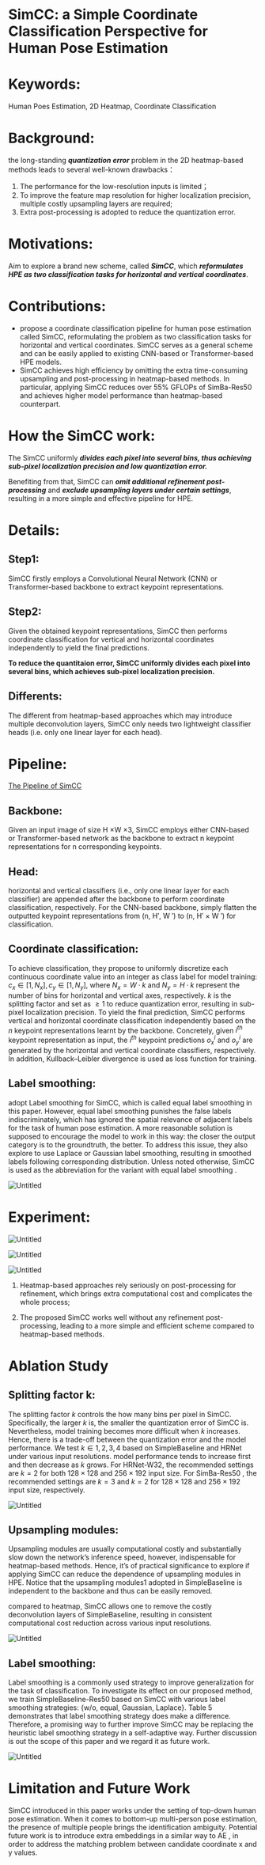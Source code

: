 # SimCC: a Simple Coordinate Classification Perspective for Human Pose Estimation

# Keywords:

 Human Poes Estimation, 2D Heatmap, Coordinate Classification

# Background:

the long-standing ***quantization error*** problem in the 2D heatmap-based methods leads to several well-known drawbacks：

1. The performance for the low-resolution inputs is limited；
2. To improve the feature map resolution for higher localization precision, multiple costly upsampling layers are required;
3. Extra post-processing is adopted to reduce the quantization error.

# Motivations:

Aim to explore a brand new scheme, called ***SimCC***, which ***reformulates HPE as two classification tasks for horizontal and vertical coordinates***.

# Contributions:

- propose a coordinate classification pipeline for human pose estimation called SimCC, reformulating the problem as two classification tasks for horizontal and vertical coordinates. SimCC serves as a general scheme and can be easily applied to existing CNN-based or Transformer-based HPE models.
- SimCC achieves high efficiency by omitting the extra time-consuming upsampling and post-processing in heatmap-based methods. In particular, applying SimCC reduces over 55% GFLOPs of SimBa-Res50 and achieves higher model performance than heatmap-based counterpart.

# How the SimCC work:

The SimCC uniformly ***divides each pixel into several bins, thus achieving sub-pixel localization precision and low quantization error.***

 Benefiting from that, SimCC can ***omit additional refinement post-processing*** and ***exclude upsampling layers under certain settings***, resulting in a more simple and effective pipeline for HPE.

# Details:

## Step1:

SimCC firstly employs a Convolutional Neural Network (CNN) or Transformer-based backbone to extract keypoint representations.

## Step2:

Given the obtained keypoint representations, SimCC then performs coordinate classification for vertical and horizontal coordinates independently to yield the final predictions.

**To reduce the quantitaion error, SimCC uniformly divides each pixel into several bins, which achieves sub-pixel localization precision.**

## Differents:

The different from heatmap-based approaches which may introduce multiple deconvolution layers, SimCC only needs two lightweight classifier heads (i.e. only one linear layer for each head).

# Pipeline:

[The Pipeline of SimCC](https://github.com/Visual-Pose-Lab/awesome-pose-estimation/blob/main/papers/attachment/ThePipeLineofSimCC.png)
                                                                                                                                                                                                  

## Backbone:

Given an input image of size H ×W ×3, SimCC employs either CNN-based or Transformer-based network  as the backbone to extract n keypoint representations for n corresponding keypoints.

## Head:

horizontal and vertical classifiers (i.e., only one linear layer for each classifier) are appended after the backbone to perform coordinate classification, respectively. For the CNN-based backbone, simply flatten the outputted keypoint representations from (n, H′, W ′) to (n, H′ × W ′) for classification. 

## Coordinate classification:

To achieve classification, they propose to uniformly discretize each continuous coordinate value into an integer as class label for model training: $c_x ∈ [1, N_x], c_y ∈ [1, N_y]$, where $N_x = W · k$  and $N_y = H · k$ represent the number of bins for horizontal and vertical axes, respectively. $k$ is the splitting factor and set as $≥ 1$ to reduce quantization error, resulting in sub-pixel localization precision. To yield the final prediction, SimCC performs vertical and horizontal coordinate classification independently based on the $n$ keypoint representations learnt by the backbone. Concretely, given $i^{th}$ keypoint representation as input, the $i^{th}$ keypoint predictions $o^i_x$ and $o^i_y$ are generated by the horizontal and vertical coordinate classifiers, respectively. In addition, Kullback–Leibler divergence is used as loss function for training.

## Label smoothing:

adopt Label smoothing for SimCC, which is called equal label smoothing in this paper. However, equal label smoothing punishes the false labels indiscriminately, which has ignored the spatial relevance of adjacent labels for the task of human pose estimation. A more reasonable solution is supposed to encourage the model to work in this way: the closer the output category is to the groundtruth, the better. To address this issue, they also explore to use Laplace or Gaussian label smoothing, resulting in smoothed labels following corresponding distribution. Unless noted otherwise, SimCC is used as the abbreviation for the variant with equal label smoothing .

![Untitled](https://prod-files-secure.s3.us-west-2.amazonaws.com/081f6618-b643-4c9c-ad73-41c61ae95120/978da193-1dc2-43d4-86b6-eb9982cf2628/Untitled.png)

# Experiment:

![Untitled](https://prod-files-secure.s3.us-west-2.amazonaws.com/081f6618-b643-4c9c-ad73-41c61ae95120/1e98f6b7-9d95-44a0-bf4b-9f0acf6db64d/Untitled.png)

![Untitled](https://prod-files-secure.s3.us-west-2.amazonaws.com/081f6618-b643-4c9c-ad73-41c61ae95120/928909af-0ed7-4a93-acf8-124ef2b47bb6/Untitled.png)

![Untitled](https://prod-files-secure.s3.us-west-2.amazonaws.com/081f6618-b643-4c9c-ad73-41c61ae95120/71f68e0b-0d48-48e4-8c24-eb93539248f7/Untitled.png)

1) Heatmap-based approaches rely seriously on post-processing for refinement, which brings extra computational cost and complicates the whole process;

2) The proposed SimCC works well without any refinement post-processing, leading to a more simple and efficient scheme compared to heatmap-based methods.

# Ablation Study

## Splitting factor k:

The splitting factor $k$ controls the how many bins per pixel in SimCC. Specifically, the larger $k$  is, the smaller the quantization error of SimCC is. Nevertheless, model training becomes more difficult when  $k$  increases. Hence, there is a trade-off between the quantization error and the model performance. We test $k ∈ {1, 2, 3, 4}$  based on SimpleBaseline  and HRNet  under various input resolutions. model performance tends to increase first and then decrease as  $k$ grows. For HRNet-W32, the recommended settings are $k = 2$ for both $128×128$ and $256×192$ input size. For SimBa-Res50 , the recommended settings are $k = 3$ and $k = 2$  for $128×128$ and $256×192$ input size, respectively.

![Untitled](https://prod-files-secure.s3.us-west-2.amazonaws.com/081f6618-b643-4c9c-ad73-41c61ae95120/cdaa655a-30df-4c15-a483-7a14f0cf80c0/Untitled.png)

## Upsampling modules:

Upsampling modules are usually computational costly and substantially slow down the network’s inference speed, however, indispensable for heatmap-based methods. Hence, it’s of practical significance to explore if applying SimCC can reduce the dependence of upsampling modules in HPE. Notice that the upsampling modules1 adopted in SimpleBaseline  is independent to the backbone and thus can be easily removed.

compared to heatmap, SimCC allows one to remove the costly deconvolution layers of SimpleBaseline, resulting in consistent computational cost reduction across various input resolutions.

![Untitled](https://prod-files-secure.s3.us-west-2.amazonaws.com/081f6618-b643-4c9c-ad73-41c61ae95120/ff5a58cf-d37a-44a2-8998-46e8e1e46d32/Untitled.png)

## Label smoothing:

Label smoothing  is a commonly used strategy to improve generalization for the task of classification. To investigate its effect on our proposed method, we train SimpleBaseline-Res50  based on SimCC with various label smoothing strategies: {w/o, equal, Gaussian, Laplace}. Table 5 demonstrates that label smoothing strategy does make a difference. Therefore, a promising way to further improve SimCC may be replacing the heuristic label smoothing strategy in a self-adaptive way. Further discussion is out the scope of this paper and we regard it as future work.

![Untitled](https://prod-files-secure.s3.us-west-2.amazonaws.com/081f6618-b643-4c9c-ad73-41c61ae95120/e5a7f81d-12f0-404f-a821-5ad0281edf07/Untitled.png)

# Limitation and Future Work

SimCC introduced in this paper works under the setting of top-down human pose estimation. When it comes to bottom-up multi-person pose estimation, the presence of multiple people brings the identification ambiguity. Potential future work is to introduce extra embeddings in a similar way to AE , in order to address the matching problem between candidate coordinate x and y values.
